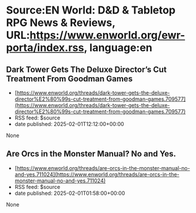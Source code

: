 # Source:EN World: D&D & Tabletop RPG News & Reviews, URL:https://www.enworld.org/ewr-porta/index.rss, language:en

## Dark Tower Gets The Deluxe Director’s Cut Treatment From Goodman Games
 - [https://www.enworld.org/threads/dark-tower-gets-the-deluxe-director%E2%80%99s-cut-treatment-from-goodman-games.709577](https://www.enworld.org/threads/dark-tower-gets-the-deluxe-director%E2%80%99s-cut-treatment-from-goodman-games.709577)
 - RSS feed: $source
 - date published: 2025-02-01T12:12:00+00:00

None

## Are Orcs in the Monster Manual? No and Yes.
 - [https://www.enworld.org/threads/are-orcs-in-the-monster-manual-no-and-yes.711024](https://www.enworld.org/threads/are-orcs-in-the-monster-manual-no-and-yes.711024)
 - RSS feed: $source
 - date published: 2025-02-01T01:58:00+00:00

None

